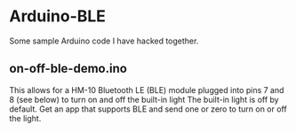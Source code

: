 # Arduino-BLE

Some sample Arduino code I have hacked together. 

## on-off-ble-demo.ino
This allows for a HM-10 Bluetooth LE (BLE) module plugged into pins 7 and 8 (see below) to turn on and off the built-in light
The built-in light is off by default. 
Get an app that supports BLE and send one or zero to turn on or off the light. 
